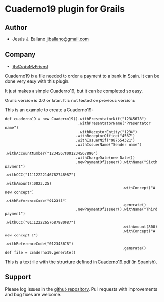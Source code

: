 # Cuaderno19 plugin for Grails

## Author
 - Jesús J. Ballano <jjballano@gmail.com>

## Company
 - <a href="http://becodemyfriend.com">BeCodeMyFriend</a>

Cuaderno19 is a file needed to order a payment to a bank in Spain. It can be done very easy with this plugin.

It just makes a simple Cuaderno19, but it can be completed so easy.

Grails version is 2.0 or later. It is not tested on previous versions

This is an example to create a Cuaderno19:

<pre><code>def cuaderno19 = new Cuaderno19().withPresentatorNif("12345678")
                                 .withPresentatorName("Presentator name")
                                 .withReceptorEntity("1234")
								.withReceptorOffice("4567")
								.withIssuerNif("987654321")
								.withIssuerName("Sender name")
								.withAccountNumber("12345678001234567890")
								.withChargeDate(new Date())
								.newPaymentOfIssuer().withName("Sixth payment")
													 .withCCC("11112222146782748987")
													 .withAmount(10023.25)
													 .withConcept("A new concept")
													 .withReferenceCode("012345")
													 .generate()
								.newPaymentOfIssuer().withName("Third payment")
													 .withCCC("01112222657687980987")
													 .withAmount(800)
													 .withConcept("A new concept 2")
													 .withReferenceCode("012345678")
													 .generate()
def file = cuaderno19.generate()
</code></pre>

This is a text file with the structure defined in <a href="https://github.com/jjballano/Cuaderno19/blob/master/docs/Cuaderno19.pdf">Cuaderno19.pdf</a> (in Spanish).


## Support

Please log issues in the <a href="https://github.com/jjballano/Cuaderno19/issues">github repository</a>. Pull requests with improvements and bug fixes are welcome.

